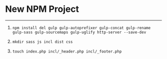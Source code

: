 # New NPM Project
---

1. `npm install del gulp gulp-autoprefixer gulp-concat gulp-rename gulp-sass gulp-sourcemaps gulp-uglify http-server --save-dev`

2. `mkdir sass js incl dist css`

3. `touch index.php incl/_header.php incl/_footer.php`